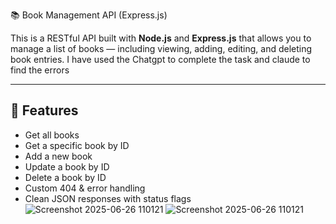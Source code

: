 📚 Book Management API (Express.js)

This is a RESTful API built with **Node.js** and **Express.js** that allows you to manage a list of books — including viewing, adding, editing, and deleting book entries.
I have used the Chatgpt to complete the task and claude to find the errors

---

## 🚀 Features

- Get all books
- Get a specific book by ID
- Add a new book
- Update a book by ID
- Delete a book by ID
- Custom 404 & error handling
- Clean JSON responses with status flags
![Screenshot 2025-06-26 110121](https://github.com/user-attachments/assets/a6faf9c2-7e04-442b-aafe-fe69d1b0ce15)
![Screenshot 2025-06-26 110121](https://github.com/user-attachments/assets/a6faf9c2-7e04-442b-aafe-fe69d1b0ce15)
